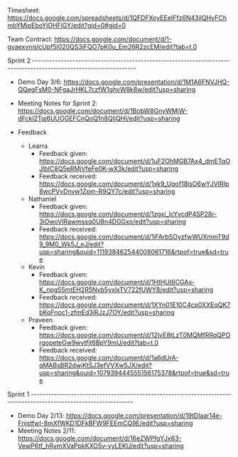 Timesheet: https://docs.google.com/spreadsheets/d/1QFDFXoyEEeIFfz6N43jIQHyFChmbYMipEboYjOHFlGY/edit?gid=0#gid=0

Team Contract: https://docs.google.com/document/d/1-gvaexvnislcUpf5l020QS3jFQO7pK0u_Em26R2zcEM/edit?tab=t.0

Sprint 2 ------------------------------------------------------------------------------------------------------------------
- Demo Day 3/6: https://docs.google.com/presentation/d/1M1A6FNVJHQ-QQegFsM0-NFgaJrHKL7czfW1ghvW8k8w/edit?usp=sharing
- Meeting Notes for Sprint 2: https://docs.google.com/document/d/1BobW8GnyWMjW-dFckI2Tqj6UUOGEFCnQoQ1n8QIjQHI/edit?usp=sharing

- Feedback
  - Learra
    - Feedback given: https://docs.google.com/document/d/1uF2OhMGB7Ax4_dmETqOJlbIC8Q5eRMjVfeFe0K-wX3k/edit?usp=sharing
    - Feedback received: https://docs.google.com/document/d/1xk9_Uqof18lsO6wYJVIRIp8wcPVyDnvw1Zpm-R9QY7c/edit?usp=sharing
  - Nathaniel
    - Feedback given: https://docs.google.com/document/d/1zgxi_lcYvcdP4SP28r-3iOwoVIRawmssq0U8n4DGGxo/edit?usp=sharing
    - Feedback received: https://docs.google.com/document/d/1iFArbSOyzfwWUXmmT9d9_9M0_Wk5J_eJ/edit?usp=sharing&ouid=111938462544008061716&rtpof=true&sd=true
  - Kevin
    - Feedback given: https://docs.google.com/document/d/1HtHUI6CGAx-K_npg55mtEH2R5Nvb5yxlxTV722fUWY8/edit?usp=sharing 
    - Feedback received: https://docs.google.com/document/d/1XYn01E10C4cp0XXEqQK7bKqFnoc1-zfmEd3iRJzJ7OY/edit?usp=sharing 
  - Praveen
    - Feedback given: https://docs.google.com/document/d/12IvE8tLzT0MQMfRRqQPOrgopeteGw9wvtfjt6BpY9mU/edit?tab=t.0
    - Feedback received: https://docs.google.com/document/d/1a6dUrA-qMABsBR2dwiKtSJ3efVVXw5JX/edit?usp=sharing&ouid=107939444555156175378&rtpof=true&sd=true

Sprint 1 ------------------------------------------------------------------------------------------------------------------
- Demo Day 2/13: https://docs.google.com/presentation/d/19tDlaar14e-FnjstfwI-8mXfWKD1DFkBFW9FEEmCQ9E/edit?usp=sharing
- Meeting Notes 2/11: https://docs.google.com/document/d/16eZWPfgYJx63-VewP6tf_hRymXVaPpkKXO5v-vyLEKU/edit?usp=sharing 
